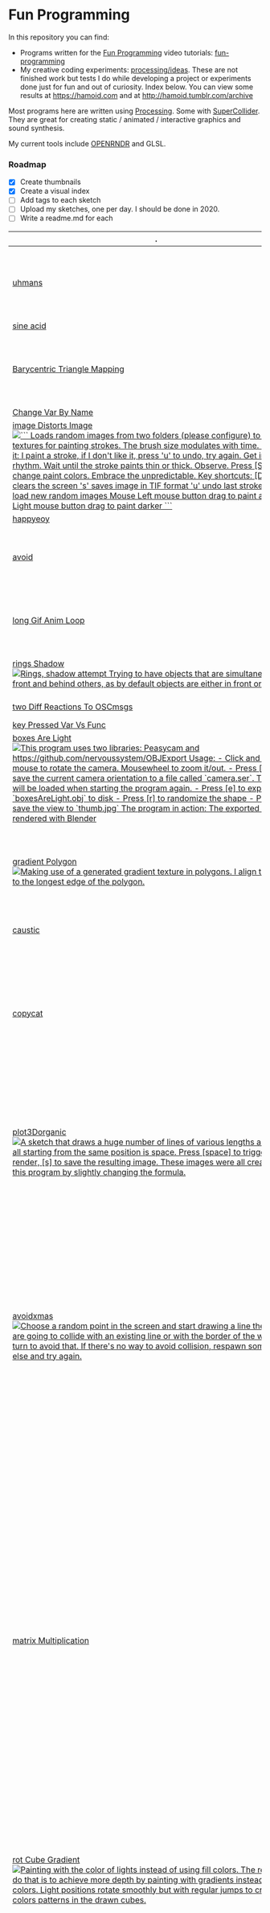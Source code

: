 
# Fun Programming

In this repository you can find:

- Programs written for the [Fun Programming](https://funprogramming.org) video
  tutorials: [fun-programming](https://github.com/hamoid/Fun-Programming/tree/master/processing/fun-programming)
- My creative coding experiments: [processing/ideas](https://github.com/hamoid/Fun-Programming/tree/master/processing/ideas).
  These are not finished work but tests I do while developing a project or experiments done just for fun and out of curiosity.
  Index below. You can view some results at https://hamoid.com and at http://hamoid.tumblr.com/archive

Most programs here are written using [Processing](http://www.processing.org/).
Some with [SuperCollider](https://supercollider.github.io/).
They are great for creating static / animated / interactive graphics and sound synthesis.

My current tools include [OPENRNDR](https://openrndr.org) and GLSL.

### Roadmap

- [x] Create thumbnails
- [x] Create a visual index
- [ ] Add tags to each sketch
- [ ] Upload my sketches, one per day. I should be done in 2020.
- [ ] Write a readme.md for each
 
| . | . | . | . | . |
| --- | --- | --- | --- | --- |
| [uhmans<br><img src="processing/ideas/2006/04/uhmans/.thumb.jpg" title="">](https://github.com/hamoid/Fun-Programming/blob/master/processing/ideas/2006/04/uhmans/) | [bezier Fish<br><img src="processing/ideas/2011/05/bezierFish/.thumb.jpg" title=" A program originally written in ActionScript (Flash) approximately in year 2000. This used to be my homepage for a while. Ported to Processing in 2011. One of my first sketches.  It draws animated bezier curves in which start, end and control points follow different bezier curves themselves.   ">](https://github.com/hamoid/Fun-Programming/blob/master/processing/ideas/2011/05/bezierFish/) | [noise line<br><img src="processing/ideas/2011/08/noise_line/.thumb.jpg" title="">](https://github.com/hamoid/Fun-Programming/blob/master/processing/ideas/2011/08/noise_line/) | [translate rotate<br><img src="processing/ideas/2011/08/translate_rotate/.thumb.jpg" title="">](https://github.com/hamoid/Fun-Programming/blob/master/processing/ideas/2011/08/translate_rotate/) | [noise is centered<br><img src="processing/ideas/2011/09/noise_is_centered/.thumb.jpg" title=" The blue line shows that noise spends most of the time at the center (near the value 0.5). Rarely, if ever, it will go to the top or to the bottom.  This is an attempt to fix that. We modify the noise value (n) in a way that the whole range of values is covered: from 0 to 1.  One drawback with this formula is that it's not continuous. It can disappear on the top and then appear on the bottom.  The red line shows the modified noise value.  ">](https://github.com/hamoid/Fun-Programming/blob/master/processing/ideas/2011/09/noise_is_centered/)  |
| [sine acid<br><img src="processing/ideas/2011/09/sine_acid/.thumb.jpg" title="">](https://github.com/hamoid/Fun-Programming/blob/master/processing/ideas/2011/09/sine_acid/) | [sine rainbow<br><img src="processing/ideas/2011/09/sine_rainbow/.thumb.jpg" title="">](https://github.com/hamoid/Fun-Programming/blob/master/processing/ideas/2011/09/sine_rainbow/) | [inf bezier<br><img src="processing/ideas/2012/02/inf_bezier/.thumb.jpg" title="">](https://github.com/hamoid/Fun-Programming/blob/master/processing/ideas/2012/02/inf_bezier/) | [dragworld<br><img src="processing/ideas/2012/06/dragworld/.thumb.jpg" title="">](https://github.com/hamoid/Fun-Programming/blob/master/processing/ideas/2012/06/dragworld/) | [Arduino178Children<br><img src="processing/ideas/2013/01/Arduino178Children/.thumb.jpg" title="">](https://github.com/hamoid/Fun-Programming/blob/master/processing/ideas/2013/01/Arduino178Children/)  |
| [Barycentric Triangle Mapping<br><img src="processing/ideas/2013/02/BarycentricTriangleMapping/.thumb.jpg" title="">](https://github.com/hamoid/Fun-Programming/blob/master/processing/ideas/2013/02/BarycentricTriangleMapping/) | [Color Joy<br><img src="processing/ideas/2013/02/ColorJoy/.thumb.jpg" title="">](https://github.com/hamoid/Fun-Programming/blob/master/processing/ideas/2013/02/ColorJoy/) | [Melt Writer<br><img src="processing/ideas/2013/02/MeltWriter/.thumb.jpg" title=" Interactive wet paint simulation experiment. Uses the pixel array. A more efficient approach would use shaders instead.   ">](https://github.com/hamoid/Fun-Programming/blob/master/processing/ideas/2013/02/MeltWriter/) | [words To Shapes<br><img src="processing/ideas/2013/06/wordsToShapes/.thumb.jpg" title="">](https://github.com/hamoid/Fun-Programming/blob/master/processing/ideas/2013/06/wordsToShapes/) | [upload Image<br><img src="processing/ideas/2013/07/uploadImage/.thumb.jpg" title="">](https://github.com/hamoid/Fun-Programming/blob/master/processing/ideas/2013/07/uploadImage/)  |
| [Change Var By Name](https://github.com/hamoid/Fun-Programming/blob/master/processing/ideas/2013/08/ChangeVarByName/) | [p5tweets<br><img src="processing/ideas/2013/08/p5tweets/.thumb.jpg" title="">](https://github.com/hamoid/Fun-Programming/blob/master/processing/ideas/2013/08/p5tweets/) | [gif Anim One<br><img src="processing/ideas/2013/10/gifAnimOne/.thumb.jpg" title="">](https://github.com/hamoid/Fun-Programming/blob/master/processing/ideas/2013/10/gifAnimOne/) | [anim Gif Mountains<br><img src="processing/ideas/2013/11/animGifMountains/.thumb.jpg" title="">](https://github.com/hamoid/Fun-Programming/blob/master/processing/ideas/2013/11/animGifMountains/) | [fade With Shader<br><img src="processing/ideas/2013/11/fadeWithShader/.thumb.jpg" title="">](https://github.com/hamoid/Fun-Programming/blob/master/processing/ideas/2013/11/fadeWithShader/)  |
| [image Distorts Image<br><img src="processing/ideas/2013/11/imageDistortsImage/.thumb.jpg" title="  ``` Loads random images from two folders (please configure) to act as textures for painting strokes. The brush size modulates with time.  How I use it: I paint a stroke, if I don't like it, press 'u' to undo, try again. Get into the rhythm. Wait until the stroke paints thin or thick. Observe. Press [SPACE] to change paint colors. Embrace the unpredictable.  Key shortcuts: [DELETE] clears the screen 's'      saves image in TIF format 'u'      undo last stroke [SPACE]  load new random images  Mouse Left mouse button drag to paint a stroke Light mouse button drag to paint darker ```   ">](https://github.com/hamoid/Fun-Programming/blob/master/processing/ideas/2013/11/imageDistortsImage/) | [client](https://github.com/hamoid/Fun-Programming/blob/master/processing/ideas/2013/11/prettyDecentDisplay/client/) | [server](https://github.com/hamoid/Fun-Programming/blob/master/processing/ideas/2013/11/prettyDecentDisplay/server/) | [stm<br><img src="processing/ideas/2013/11/stm/.thumb.jpg" title="">](https://github.com/hamoid/Fun-Programming/blob/master/processing/ideas/2013/11/stm/) | [gears<br><img src="processing/ideas/2013/12/gears/.thumb.jpg" title="">](https://github.com/hamoid/Fun-Programming/blob/master/processing/ideas/2013/12/gears/)  |
| [happyeoy<br><img src="processing/ideas/2013/12/happyeoy/.thumb.jpg" title="">](https://github.com/hamoid/Fun-Programming/blob/master/processing/ideas/2013/12/happyeoy/) | [sine Bass Sequence](https://github.com/hamoid/Fun-Programming/blob/master/processing/ideas/2013/12/sineBassSequence/) | [sine Bass Sequence](https://github.com/hamoid/Fun-Programming/blob/master/processing/ideas/2013/12/sineBassSequence/) | [sparkling Text<br><img src="processing/ideas/2013/12/sparklingText/.thumb.jpg" title="">](https://github.com/hamoid/Fun-Programming/blob/master/processing/ideas/2013/12/sparklingText/) | [text Randomizer<br><img src="processing/ideas/2013/12/textRandomizer/.thumb.jpg" title="">](https://github.com/hamoid/Fun-Programming/blob/master/processing/ideas/2013/12/textRandomizer/)  |
| [avoid<br><img src="processing/ideas/2014/01/avoid/.thumb.jpg" title="">](https://github.com/hamoid/Fun-Programming/blob/master/processing/ideas/2014/01/avoid/) | [drawing With Undo Redo<br><img src="processing/ideas/2014/01/drawingWithUndoRedo/.thumb.jpg" title="">](https://github.com/hamoid/Fun-Programming/blob/master/processing/ideas/2014/01/drawingWithUndoRedo/) | [undo<br><img src="processing/ideas/2014/01/undo/.thumb.jpg" title="">](https://github.com/hamoid/Fun-Programming/blob/master/processing/ideas/2014/01/undo/) | [text Cloud Rotating<br><img src="processing/ideas/2014/02/textCloudRotating/.thumb.jpg" title="">](https://github.com/hamoid/Fun-Programming/blob/master/processing/ideas/2014/02/textCloudRotating/) | [voronoi<br><img src="processing/ideas/2014/02/voronoi/.thumb.jpg" title=" Testing the Voronoi class from Toxiclibs.  The program creates a voronoi triangle mesh on every animation frame based on 20 points moved by the noise() function.  Then it uses the triangles from that mesh to draw translucent lines and points without clearing the screen which results in a somewhat organic morphing shape.  ">](https://github.com/hamoid/Fun-Programming/blob/master/processing/ideas/2014/02/voronoi/)  |
| [long Gif Anim Loop<br><img src="processing/ideas/2014/03/longGifAnimLoop/.thumb.jpg" title="">](https://github.com/hamoid/Fun-Programming/blob/master/processing/ideas/2014/03/longGifAnimLoop/) | [lossy jpg<br><img src="processing/ideas/2014/03/lossy_jpg/.thumb.jpg" title="">](https://github.com/hamoid/Fun-Programming/blob/master/processing/ideas/2014/03/lossy_jpg/) | [revolving<br><img src="processing/ideas/2014/03/revolving/.thumb.jpg" title="">](https://github.com/hamoid/Fun-Programming/blob/master/processing/ideas/2014/03/revolving/) | [noise Add<br><img src="processing/ideas/2014/04/noiseAdd/.thumb.jpg" title=" Draw pixels based on noise at different scales to have both small details and large areas of color. Contrast of  size.  ">](https://github.com/hamoid/Fun-Programming/blob/master/processing/ideas/2014/04/noiseAdd/) | [rings Cleaner<br><img src="processing/ideas/2014/04/ringsCleaner/.thumb.jpg" title=" Simple rings painted with circles.  Trying to have objects that are simultaneously in front and behind others, as by default objects are either in front or behind.   ">](https://github.com/hamoid/Fun-Programming/blob/master/processing/ideas/2014/04/ringsCleaner/)  |
| [rings Shadow<br><img src="processing/ideas/2014/04/ringsShadow/.thumb.jpg" title=" Rings, shadow attempt  Trying to have objects that are simultaneously in front and behind others, as by default objects are either in front or behind.   ">](https://github.com/hamoid/Fun-Programming/blob/master/processing/ideas/2014/04/ringsShadow/) | [rings Which Is Closer<br><img src="processing/ideas/2014/04/ringsWhichIsCloser/.thumb.jpg" title=" Simple rings made out of rectangles.  Trying to have objects that are simultaneously in front and behind others, as by default objects are either in front or behind.   ">](https://github.com/hamoid/Fun-Programming/blob/master/processing/ideas/2014/04/ringsWhichIsCloser/) | [tank Wheels<br><img src="processing/ideas/2014/04/tankWheels/.thumb.jpg" title="">](https://github.com/hamoid/Fun-Programming/blob/master/processing/ideas/2014/04/tankWheels/) | [Terrain<br><img src="processing/ideas/2014/05/Terrain/.thumb.jpg" title="">](https://github.com/hamoid/Fun-Programming/blob/master/processing/ideas/2014/05/Terrain/) | [rings Blend Mode<br><img src="processing/ideas/2014/05/ringsBlendMode/.thumb.jpg" title="">](https://github.com/hamoid/Fun-Programming/blob/master/processing/ideas/2014/05/ringsBlendMode/)  |
| [two Diff Reactions To OSCmsgs](https://github.com/hamoid/Fun-Programming/blob/master/processing/ideas/2014/05/twoDiffReactionsToOSCmsgs/) | [pshape Vs Toxic<br><img src="processing/ideas/2014/06/pshapeVsToxic/.thumb.jpg" title="">](https://github.com/hamoid/Fun-Programming/blob/master/processing/ideas/2014/06/pshapeVsToxic/) | [avoid garbage collection](https://github.com/hamoid/Fun-Programming/blob/master/processing/ideas/2014/08/avoid_garbage_collection/) | [erase Black Pixels<br><img src="processing/ideas/2014/09/eraseBlackPixels/.thumb.jpg" title="">](https://github.com/hamoid/Fun-Programming/blob/master/processing/ideas/2014/09/eraseBlackPixels/) | [erase Black Pixels Lookup<br><img src="processing/ideas/2014/09/eraseBlackPixelsLookup/.thumb.jpg" title="">](https://github.com/hamoid/Fun-Programming/blob/master/processing/ideas/2014/09/eraseBlackPixelsLookup/)  |
| [key Pressed Var Vs Func](https://github.com/hamoid/Fun-Programming/blob/master/processing/ideas/2014/10/keyPressedVarVsFunc/) | [oral Description Error<br><img src="processing/ideas/2014/10/oralDescriptionError/.thumb.jpg" title="">](https://github.com/hamoid/Fun-Programming/blob/master/processing/ideas/2014/10/oralDescriptionError/) | [oral Description Game<br><img src="processing/ideas/2014/10/oralDescriptionGame/.thumb.jpg" title="">](https://github.com/hamoid/Fun-Programming/blob/master/processing/ideas/2014/10/oralDescriptionGame/) | [loop Of Random Items<br><img src="processing/ideas/2014/11/loopOfRandomItems/.thumb.jpg" title="">](https://github.com/hamoid/Fun-Programming/blob/master/processing/ideas/2014/11/loopOfRandomItems/) | [thousand Rects<br><img src="processing/ideas/2014/11/thousandRects/.thumb.jpg" title="">](https://github.com/hamoid/Fun-Programming/blob/master/processing/ideas/2014/11/thousandRects/)  |
| [boxes Are Light<br><img src="processing/ideas/2015/01/boxesAreLight/.thumb.jpg" title=" This program uses two libraries: Peasycam and https://github.com/nervoussystem/OBJExport  Usage:  - Click and drag the mouse to rotate the camera. Mousewheel to zoom it/out. - Press [space] to save the current camera orientation to a file called `camera.ser`. This file will be loaded when starting the program again. - Press [e] to export `boxesAreLight.obj` to disk - Press [r] to randomize the shape - Press [s] to save the view to `thumb.jpg`  The program in action:   The exported .obj file rendered with Blender   ">](https://github.com/hamoid/Fun-Programming/blob/master/processing/ideas/2015/01/boxesAreLight/) | [recursive Boxes<br><img src="processing/ideas/2015/01/recursiveBoxes/.thumb.jpg" title="">](https://github.com/hamoid/Fun-Programming/blob/master/processing/ideas/2015/01/recursiveBoxes/) | [stream To FFMPEG](https://github.com/hamoid/Fun-Programming/blob/master/processing/ideas/2015/01/streamToFFMPEG/) | [CCGame Iterate001<br><img src="processing/ideas/2015/02/CCGame_Iterate001/.thumb.jpg" title="">](https://github.com/hamoid/Fun-Programming/blob/master/processing/ideas/2015/02/CCGame_Iterate001/) | [gradient<br><img src="processing/ideas/2015/03/gradient/.thumb.jpg" title=" Creating a simple gradient texture by coloring pixels. To be used as a gradient in other sketches.  (I didn't know how to do this with shaders at the time)   ">](https://github.com/hamoid/Fun-Programming/blob/master/processing/ideas/2015/03/gradient/)  |
| [gradient Polygon<br><img src="processing/ideas/2015/03/gradientPolygon/.thumb.jpg" title=" Making use of a generated gradient texture in polygons. I align the texture to the longest edge of the polygon.   ">](https://github.com/hamoid/Fun-Programming/blob/master/processing/ideas/2015/03/gradientPolygon/) | [noise Contours<br><img src="processing/ideas/2015/09/noiseContours/.thumb.jpg" title=" Creates a noise based quantized image, sort of an elevation-map in black and white. Then applies openCV contours to that image to get vector outlines of the shapes. It sorts them by size to first draw the larger ones, then the smaller ones (otherwise small ones would be occluded by larger ones).  Uses the openCV library from https://github.com/cansik/opencv-processing/releases as the official one is not working (April 14th, 2020)    ">](https://github.com/hamoid/Fun-Programming/blob/master/processing/ideas/2015/09/noiseContours/) | [noise Dir Quantized<br><img src="processing/ideas/2015/09/noiseDirQuantized/.thumb.jpg" title="">](https://github.com/hamoid/Fun-Programming/blob/master/processing/ideas/2015/09/noiseDirQuantized/) | [radial hex<br><img src="processing/ideas/2015/09/radial_hex/.thumb.jpg" title=" Program that draws glowing curves quantized to 6 possible angles, producing hexagonal shapes.  Mouse click to set the center of rotation.  [space] to clear  's' to save  ">](https://github.com/hamoid/Fun-Programming/blob/master/processing/ideas/2015/09/radial_hex/) | [particles Noise<br><img src="processing/ideas/2015/12/particlesNoise/.thumb.jpg" title=" Using the Nature of Code's Vehicle class, draw a number of particles leaving traces on the screen. They move flocking, avoiding each other.  The drawn lines change opacity, thickness and brightness.    ">](https://github.com/hamoid/Fun-Programming/blob/master/processing/ideas/2015/12/particlesNoise/)  |
| [caustic<br><img src="processing/ideas/2016/02/caustic/.thumb.jpg" title="">](https://github.com/hamoid/Fun-Programming/blob/master/processing/ideas/2016/02/caustic/) | [Lewitt Drawing](https://github.com/hamoid/Fun-Programming/blob/master/processing/ideas/2016/05/LewittDrawing/) | [Lewitt Drawing Server](https://github.com/hamoid/Fun-Programming/blob/master/processing/ideas/2016/05/LewittDrawingServer/) | [non overlapping circles using arrays<br><img src="processing/ideas/2016/07/non_overlapping_circles_using_arrays/.thumb.jpg" title="">](https://github.com/hamoid/Fun-Programming/blob/master/processing/ideas/2016/07/non_overlapping_circles_using_arrays/) | [pipe Process Input<br><img src="processing/ideas/2016/07/pipeProcessInput/.thumb.jpg" title="">](https://github.com/hamoid/Fun-Programming/blob/master/processing/ideas/2016/07/pipeProcessInput/)  |
| [copycat<br><img src="processing/ideas/2017/01/copycat/.thumb.jpg" title="">](https://github.com/hamoid/Fun-Programming/blob/master/processing/ideas/2017/01/copycat/) | [Midi Viz<br><img src="processing/ideas/2017/04/MidiViz/.thumb.jpg" title=" I wrote this program to play midi files and visualize the channels, notes and velocities.  There are thousands of files online in `.mid` format. I think it's quite an interesting source of data. We often try to get information out of sound using FFT, but that's a very limited approach which doesn't give us the chords and simultaneous notes being played.  Of course using MIDI has its own limitations. For instance, you don't know if the synths being played have short or long decay, so it can be hard to visualize decaying sounds with precision.  In any case, fun to play with I think.  If you create anything with it, I would be happy if you link it at https://forum.processing.org/two/discussion/comment/116764 for others to see.  ">](https://github.com/hamoid/Fun-Programming/blob/master/processing/ideas/2017/04/MidiViz/) | [extract Audio With Ffmpeg<br><img src="processing/ideas/2017/05/extractAudioWithFfmpeg/.thumb.jpg" title="">](https://github.com/hamoid/Fun-Programming/blob/master/processing/ideas/2017/05/extractAudioWithFfmpeg/) | [hsluv<br><img src="processing/ideas/2017/05/hsluv/.thumb.jpg" title="">](https://github.com/hamoid/Fun-Programming/blob/master/processing/ideas/2017/05/hsluv/) | [plot3Dfor Jerome<br><img src="processing/ideas/2017/05/plot3DforJerome/.thumb.jpg" title="">](https://github.com/hamoid/Fun-Programming/blob/master/processing/ideas/2017/05/plot3DforJerome/)  |
| [plot3Dorganic<br><img src="processing/ideas/2017/05/plot3Dorganic/.thumb.jpg" title=" A sketch that draws a huge number of lines of various lengths and colors all starting from the same position is space.  Press [space] to trigger a render, [s] to save the resulting image.  These images were all created with this program by slightly changing the formula.  ">](https://github.com/hamoid/Fun-Programming/blob/master/processing/ideas/2017/05/plot3Dorganic/) | [lineshader<br><img src="processing/ideas/2017/08/lineshader/.thumb.jpg" title=" Modified Line Shader giving it variable width.  Note that it only uses ellipse to draw circles. Comment out the line starting with `shader(` to observe the default rendering.  ">](https://github.com/hamoid/Fun-Programming/blob/master/processing/ideas/2017/08/lineshader/) | [lineshader2<br><img src="processing/ideas/2017/08/lineshader2/.thumb.jpg" title=" Drawing lines of variable stroke-weight with a shader.  The shader is mostly the original line shader from Processing with just two little changes: one to make the line width variable, and another to modulate the color so it doesn't look flat.   ">](https://github.com/hamoid/Fun-Programming/blob/master/processing/ideas/2017/08/lineshader2/) | [shaded<br><img src="processing/ideas/2017/08/shaded/.thumb.jpg" title="">](https://github.com/hamoid/Fun-Programming/blob/master/processing/ideas/2017/08/shaded/) | [copycat gears<br><img src="processing/ideas/2017/10/copycat_gears/.thumb.jpg" title="">](https://github.com/hamoid/Fun-Programming/blob/master/processing/ideas/2017/10/copycat_gears/)  |
| [avoidxmas<br><img src="processing/ideas/2017/12/avoidxmas/.thumb.jpg" title=" Choose a random point in the screen and start drawing a line there. If you are going to collide with an existing line or with the border of the window, turn to avoid that. If there's no way to avoid collision, respawn somewhere else and try again.  ">](https://github.com/hamoid/Fun-Programming/blob/master/processing/ideas/2017/12/avoidxmas/) | [shader Breaks Sphere<br><img src="processing/ideas/2018/02/shaderBreaksSphere/.thumb.jpg" title=" The sketch uses the sphere purely as data ignoring all matrices (therefore the camera doesn't work). The vertex shader calculates a new position of each vertex based on sines and cosines of the original vertex coordinates.  It also shows how to directly use gl_Position to place things in the window.  It makes use of a ShaderReloader class, based on code by Raphaël de Courville. That class shows an error overlay message when the shader does not compile.   ">](https://github.com/hamoid/Fun-Programming/blob/master/processing/ideas/2018/02/shaderBreaksSphere/) | [shader Shadow2 svg<br><img src="processing/ideas/2018/02/shaderShadow2_svg/.thumb.jpg" title=" Loads an svg into a PShape, then draws that 255 times in various locations on the screen using a gray scale fill color.  That fill color represents depth and it's used by the shader to know where to draw drop shadows. The shader colorizes each shape using a cosine based palette generator.  This is not necessarily a good idea :) It's just an experiment.  Limited to 255 objects (as buffers in Processing are not floating point based).   ">](https://github.com/hamoid/Fun-Programming/blob/master/processing/ideas/2018/02/shaderShadow2_svg/) | [fft Frag Shader<br><img src="processing/ideas/2018/03/fftFragShader/.thumb.jpg" title="">](https://github.com/hamoid/Fun-Programming/blob/master/processing/ideas/2018/03/fftFragShader/) | [fft Vert Shader<br><img src="processing/ideas/2018/03/fftVertShader/.thumb.jpg" title="">](https://github.com/hamoid/Fun-Programming/blob/master/processing/ideas/2018/03/fftVertShader/)  |
| [matrix Multiplication<br><img src="processing/ideas/2018/03/matrixMultiplication/.thumb.jpg" title="">](https://github.com/hamoid/Fun-Programming/blob/master/processing/ideas/2018/03/matrixMultiplication/) | [viz Img Color Distrib<br><img src="processing/ideas/2018/03/vizImgColorDistrib/.thumb.jpg" title="">](https://github.com/hamoid/Fun-Programming/blob/master/processing/ideas/2018/03/vizImgColorDistrib/) | [orthocubes<br><img src="processing/ideas/2018/04/orthocubes/.thumb.jpg" title=" Creates a cloud of cuboids positioned and scaled using `noise()`. The cuboids are shaded with a shader that produces stripes along one axis. The axis is specified as a integer `uniform` between 0 and 2 for each drawn cuboid. You can access a component of a vec3 in a shader by its index, so `pos[0] = pos.x`, `pos[1] = pos.y` and `pos[2] = pos.z`.  Hold down the mouse button to see the effect of `OPTIMIZED_STROKE`. For me the default state of that property in Processing is not the expected one, as `OPTIMIZED_STROKE` produces unwanted side effects when using vertex shaders. If something is not working with your vertex shader I suggest toggling that variable to `ENABLED` and `DISABLED` to see if it has an effect.   ">](https://github.com/hamoid/Fun-Programming/blob/master/processing/ideas/2018/04/orthocubes/) | [pan Zoom Sketch<br><img src="processing/ideas/2018/08/panZoomSketch/.thumb.jpg" title="  A simple class that allows showing a larger PGraphics in a smaller viewport, pan and zoom using the mouse.  This sketch shows 6 such viewports running simultaneously.  ">](https://github.com/hamoid/Fun-Programming/blob/master/processing/ideas/2018/08/panZoomSketch/) | [pixelate Shader<br><img src="processing/ideas/2018/08/pixelateShader/.thumb.jpg" title=" Very minimal shader to pixelate your rendering. Allows setting the resolution using a uniform.   ">](https://github.com/hamoid/Fun-Programming/blob/master/processing/ideas/2018/08/pixelateShader/)  |
| [rot Cube Gradient<br><img src="processing/ideas/2018/09/rotCubeGradient/.thumb.jpg" title=" Painting with the color of lights instead of using fill colors.  The reason to do that is to achieve more depth by painting with gradients instead of flat colors.  Light positions rotate smoothly but with regular jumps to create colors patterns in the drawn cubes.   ">](https://github.com/hamoid/Fun-Programming/blob/master/processing/ideas/2018/09/rotCubeGradient/) | [copycat Split Triangle<br><img src="processing/ideas/2018/10/copycatSplitTriangle/.thumb.jpg" title="">](https://github.com/hamoid/Fun-Programming/blob/master/processing/ideas/2018/10/copycatSplitTriangle/) | [spinning Cube Rainbow<br><img src="processing/ideas/2018/10/spinningCubeRainbow/.thumb.jpg" title=" Slowly rotating 3D cubes painting on a black background. A black translucent line connecting the two cubes compensates by subtracting light from the result.   ">](https://github.com/hamoid/Fun-Programming/blob/master/processing/ideas/2018/10/spinningCubeRainbow/) | [transparency Test PShape<br><img src="processing/ideas/2018/10/transparencyTestPShape/.thumb.jpg" title=" Test transparency in P3D mode with the hints `DISABLE_DEPTH_TEST`, `DISABLE_DEPTH_SORT` and `DISABLE_DEPTH_MASK`.   ">](https://github.com/hamoid/Fun-Programming/blob/master/processing/ideas/2018/10/transparencyTestPShape/) | [Envelope Grid Test<br><img src="processing/ideas/2018/11/EnvelopeGridTest/.thumb.jpg" title=" A grid version of my envelope class. It is used for animating collections of items simultaneously but with different delays.   ">](https://github.com/hamoid/Fun-Programming/blob/master/processing/ideas/2018/11/EnvelopeGridTest/)  |
| [Flowers<br><img src="processing/ideas/2018/11/Flowers/.thumb.jpg" title=" Generate animated flowers when pressing the `space` key. Press `s` to save an image.  ">](https://github.com/hamoid/Fun-Programming/blob/master/processing/ideas/2018/11/Flowers/) | [line Normals<br><img src="processing/ideas/2018/11/lineNormals/.thumb.jpg" title=" Shows how to convert a line strip into a mesh version of the same line strip but with random thicknes per-vertex. Like switching from a thin pen to an ink-brush.  Here two animated versions in p5.js: [one](https://www.openprocessing.org/sketch/632717) and [two](https://www.openprocessing.org/sketch/675134)  And a version in [OPENRNDR](https://github.com/hamoid/openrndr-template/blob/master/src/main/kotlin/p5/p07_lineNormals.kt)   ">](https://github.com/hamoid/Fun-Programming/blob/master/processing/ideas/2018/11/lineNormals/) | [bidirectional Perlin Noise<br><img src="processing/ideas/2019/01/bidirectionalPerlinNoise/.thumb.jpg" title=" Noise field. A typical effect is sampling a noise field by using the current pixel coordinates then interpreting the obtained value as an angle to move to a nearby pixel, and keep repeating that operation. The resulting image resembles somewhat roots or branches: lines that converge.  In this case I repeat the process twice, the second time inverting the displacement sign. So for the starting point I obtain two lines instead of one, and they go in exactly opposing directions. The difference is that it looks less like branches or roots because one can not see the beginning of those brances or roots. It's like connecting the branches of two trees together, each branch connecting with a branch in the other tree.  Try changing the sigmoid value between 0.0 and 1.0 for different looks.   ">](https://github.com/hamoid/Fun-Programming/blob/master/processing/ideas/2019/01/bidirectionalPerlinNoise/) | [bump In Circle<br><img src="processing/ideas/2019/01/bumpInCircle/.thumb.jpg" title=" Draws circles with a bump. The bump is located at an angle defined by the variable `high`. The width of the bump is defined by `overlap`, which is modulated over time to make it more dynamic, while using an offset so not all circles are wide or narrow at the same time, but in sequence instead.  ">](https://github.com/hamoid/Fun-Programming/blob/master/processing/ideas/2019/01/bumpInCircle/) | [click To Erase<br><img src="processing/ideas/2019/01/clickToErase/.thumb.jpg" title=" A program that draws two layers and allows the user to interactively erase the top layer by dragging the mouse while holding the left mouse button down.  It shows an issue with [linear gamma color space](https://ninedegreesbelow.com/photography/test-for-linear-processing.html#painting)   ">](https://github.com/hamoid/Fun-Programming/blob/master/processing/ideas/2019/01/clickToErase/)  |
| [circular Gradients<br><img src="processing/ideas/2019/04/circularGradients/.thumb.jpg" title=" Draw a grid of squares covering the window. The color of each square is chosen randomly from a list of colors. The squares are shaded with a circular gradient, implemented in a shader. Then a &quot;tornado&quot; effect is applied to the center of the window, deforming the squares.  There's an artifact when curving some lines that I later [solved](https://creativecodeberlin.github.io/Stammtisch/2019/05/03/ccs061.html) when porting this program to OPENRNDR.  ">](https://github.com/hamoid/Fun-Programming/blob/master/processing/ideas/2019/04/circularGradients/) | [following2D<br><img src="processing/ideas/2019/04/following2D/.thumb.jpg" title=" A simple class for an object to follow a 2D target and reduce speed when getting near. If the target changes location suddenly the moving object turns towards the new target smoothly.   ">](https://github.com/hamoid/Fun-Programming/blob/master/processing/ideas/2019/04/following2D/) | [gradient With Vertex<br><img src="processing/ideas/2019/04/gradientWithVertex/.thumb.jpg" title=" Draw a grid of rectangles covering the screen and maintaining a margin between rectangles and the borders of the window.  The recangles are filled with a gradient and also have a gradient stroke. This is achieved by setting the fill and stroke colors before each call to `vertex()`.  A better approach to gradients is by using shaders, as this technique does not allow rotating the gradient and is heavily influenced by the number of vertices and their order.   ">](https://github.com/hamoid/Fun-Programming/blob/master/processing/ideas/2019/04/gradientWithVertex/) | [variable Thickness Lines<br><img src="processing/ideas/2019/04/variableThicknessLines/.thumb.jpg" title=" Shader based line drawing that produces lines that go from zero strokeWeight to full strokeWeight and back to zero. The program allows reloading the shader by pressing '0', and loading other shaders (if they were present) by pressing other number keys.  Press `r` to randomize, `s` to save.   ">](https://github.com/hamoid/Fun-Programming/blob/master/processing/ideas/2019/04/variableThicknessLines/) | [crosses<br><img src="processing/ideas/2019/06/crosses/.thumb.jpg" title=" A program to generate the cover for the [Creative Code Stammtisch 62](https://creativecodeberlin.github.io/Stammtisch/2019/06/07/ccs062.html). Uses 3 point lights to create color gradients. Uses an exponential distribution so there are few large shapes and many small ones.   ">](https://github.com/hamoid/Fun-Programming/blob/master/processing/ideas/2019/06/crosses/)  |
| [Shader Texture Cube<br><img src="processing/ideas/2019/08/ShaderTextureCube/.thumb.jpg" title=" Simple shader-based generative texture applied to a rotating 3D cube.  ">](https://github.com/hamoid/Fun-Programming/blob/master/processing/ideas/2019/08/ShaderTextureCube/) | [sin rainbow<br><img src="processing/ideas/2019/09/sin_rainbow/.thumb.jpg" title=" A basic example of how to get all color hues without using the HSB mode. The variable `t` sets the hue. Then R, G and B are calculated based on `t` by using the `sin()` function.  ">](https://github.com/hamoid/Fun-Programming/blob/master/processing/ideas/2019/09/sin_rainbow/) | [draw Donut<br><img src="processing/ideas/2019/11/drawDonut/.thumb.jpg" title=" A simple method to create a ring-shaped PShape.  ">](https://github.com/hamoid/Fun-Programming/blob/master/processing/ideas/2019/11/drawDonut/) | [layer3D<br><img src="processing/ideas/2019/11/layer3D/.thumb.jpg" title=" Shows how to work with an animated 3D layer with transparent background which can be displayed multiple times.  ">](https://github.com/hamoid/Fun-Programming/blob/master/processing/ideas/2019/11/layer3D/) | [forum call method by name<br><img src="processing/ideas/2020/01/forum_call_method_by_name/.thumb.jpg" title=" In the Processing forum it was asked how to call a method by name. Here's one example using reflection.   ">](https://github.com/hamoid/Fun-Programming/blob/master/processing/ideas/2020/01/forum_call_method_by_name/)  |
| [irregular Line Between Two Points<br><img src="processing/ideas/2020/03/irregularLineBetweenTwoPoints/.thumb.jpg" title=" A method to draw an animated noise-bent line between two points.  Also shows how to create a square using polar coordinates. That is, how to get the radius of a square for any given angle.  float r = min(1/abs(cos(ang)), 1/abs(sin(ang)));  ">](https://github.com/hamoid/Fun-Programming/blob/master/processing/ideas/2020/03/irregularLineBetweenTwoPoints/) 